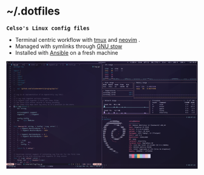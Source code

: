 # ~/.dotfiles

<samp><b>Celso's Linux config files</b></samp>

- Terminal centric workflow with [tmux](https://github.com/tmux/tmux) and [neovim](https://github.com/neovim/neovim) .
- Managed with symlinks through [GNU stow](https://www.gnu.org/software/stow/)
- Installed with [Ansible](https://github.com/celsobenedetti/debian-ansible/blob/main/tasks/dotfiles.yml) on a fresh machine

![november-2023](./.github/2023-11-25.png)
